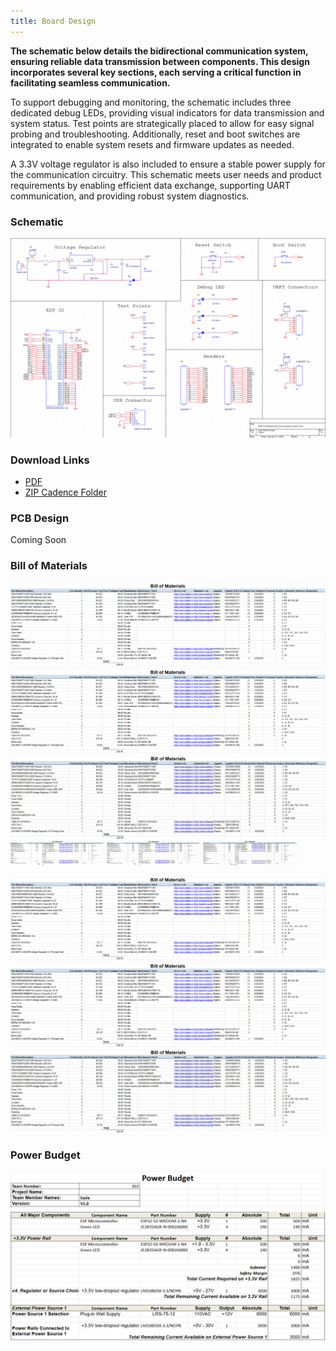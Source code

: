 ```yaml
---
title: Board Design
---
```


__The schematic below details the bidirectional communication system, ensuring reliable data transmission between components. This design incorporates several key sections, each serving a critical function in facilitating seamless communication.__

To support debugging and monitoring, the schematic includes three dedicated debug LEDs, providing visual indicators for data transmission and system status. Test points are strategically placed to allow for easy signal probing and troubleshooting. Additionally, reset and boot switches are integrated to enable system resets and firmware updates as needed.

A 3.3V voltage regulator is also included to ensure a stable power supply for the communication circuitry. This schematic meets user needs and product requirements by enabling efficient data exchange, supporting UART communication, and providing robust system diagnostics.

### __Schematic__


![Schematic Design](Schematic-Design.png)


### __Download Links__
- [PDF](EGR314-Schematic.pdf)
- [ZIP Cadence Folder](EGR-314-PRJT-CC.zip)


### __PCB Design__

Coming Soon

### __Bill of Materials__

<img src="bom.png">
<img src="bom-copy.png">
<img src="bom.jpg">

<img src="bom.png" width="150">
<img src="bom-copy.png" width="150">
<img src="bom.jpg" width="150">

![Bill of Materials](bom.png)
![Bill of Materials](bom-copy.png)
![Bill of Materials](bom.jpg)


### __Power Budget__

![Power Budget](power-budget.png)
